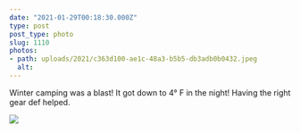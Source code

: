 ```yaml
---
date: "2021-01-29T00:18:30.000Z"
type: post 
post_type: photo
slug: 1110
photos: 
- path: uploads/2021/c363d100-ae1c-48a3-b5b5-db3adb0b0432.jpeg
  alt: 
---
```

Winter camping was a blast! It got down to 4° F in the night! Having the right gear def helped. 


![](/uploads/2021/c363d100-ae1c-48a3-b5b5-db3adb0b0432.jpeg)
